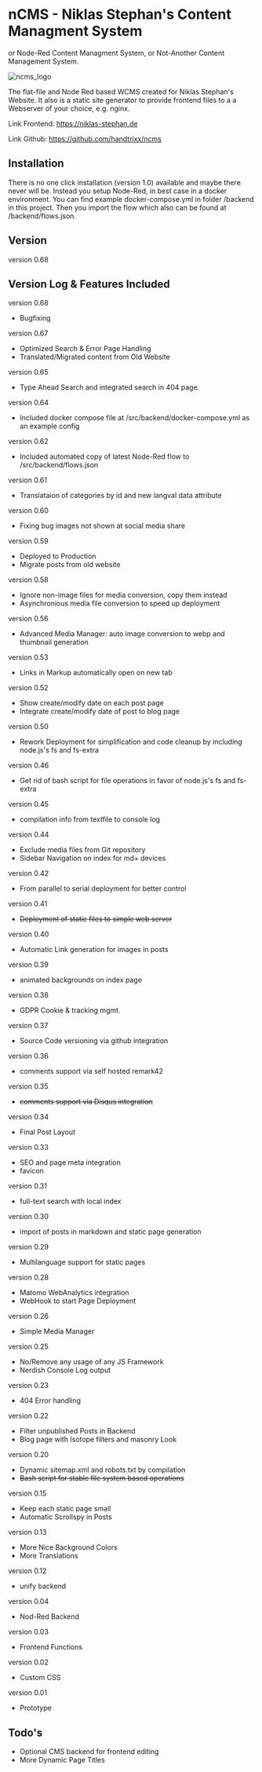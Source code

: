 # nCMS - Niklas Stephan's Content Managment System

or Node-Red Content Managment System, or Not-Another Content Management System.

![ncms_logo](https://niklas-stephan.de/media/full/ncms/ncms_logo.webp)

The flat-file and Node Red based WCMS created for Niklas Stephan's Website. 
It also is a static site generator to provide frontend files to a a Webserver of your choice, e.g. nginx.

Link Frontend: https://niklas-stephan.de

Link Github: https://github.com/handtrixx/ncms 

## Installation
There is no one click installation (version 1.0) available and maybe there never will be.
Instead you setup Node-Red, in best case in a docker environment. You can find example docker-compose.yml in folder /backend in this project.
Then you import the flow which also can be found at /backend/flows.json.

## Version
version 0.68

## Version Log & Features Included

version 0.68
- Bugfixing

version 0.67
- Optimized Search & Error Page Handling
- Translated/Migrated content from Old Website

version 0.65
- Type Ahead Search and integrated search in 404 page.

version 0.64
- Included docker compose file at /src/backend/docker-compose.yml as an example config

version 0.62
- Included automated copy of latest Node-Red flow to /src/backend/flows.json 

version 0.61
- Translataion of categories by id and new langval data attribute

version 0.60
- Fixing bug images not shown at social media share

version 0.59
- Deployed to Production
- Migrate posts from old website

version 0.58
- Ignore non-image files for media conversion, copy them instead
- Asynchronious media file conversion to speed up deployment

version 0.56
- Advanced Media Manager: auto image conversion to webp and thumbnail generation

version 0.53
- Links in Markup automatically open on new tab

version 0.52
- Show create/modify date on each post page
- Integrate create/modify date of post to blog page

version 0.50
- Rework Deployment for simplification and code cleanup by including node.js's fs and fs-extra

version 0.46
- Get rid of bash script for file operations in favor of node.js's fs and fs-extra

version 0.45
- compilation info from textfile to console log

version 0.44
- Exclude media files from Git repository
- Sidebar Navigation on index for md+ devices

version 0.42
- From parallel to serial deployment for better control

version 0.41
- ~~Deployment of static files to simple web server~~

version 0.40
- Automatic Link generation for images in posts

version 0.39
- animated backgrounds on index page

version 0.38
- GDPR Cookie & tracking mgmt.

version 0.37
- Source Code versioning via github integration

version 0.36
- comments support via self hosted remark42

version 0.35
- ~~comments support via Disqus integration~~

version 0.34
- Final Post Layout

version 0.33
- SEO and page meta integration
- favicon

version 0.31
- full-text search with local index

version 0.30
- import of posts in markdown and static page generation

version 0.29
- Multilanguage support for static pages

version 0.28
- Matomo WebAnalytics integration
- WebHook to start Page Deployment

version 0.26
- Simple Media Manager

version 0.25
- No/Remove any usage of any JS Framework
- Nerdish Console Log output

version 0.23
- 404 Error handling

version 0.22
- Filter unpublished Posts in Backend
- Blog page with Isotope filters and masonry Look

version 0.20
- Dynamic sitemap.xml and robots.txt by compilation
- ~~Bash script for stable file system based operations~~

version 0.15
- Keep each static page small
- Automatic Scrollspy in Posts

version 0.13
- More Nice Background Colors
- More Translations

version 0.12
- unify backend

version 0.04
- Nod-Red Backend

version 0.03
- Frontend Functions

version 0.02
- Custom CSS

version 0.01
- Prototype

## Todo's
- Optional CMS backend for frontend editing
- More Dynamic Page Titles
